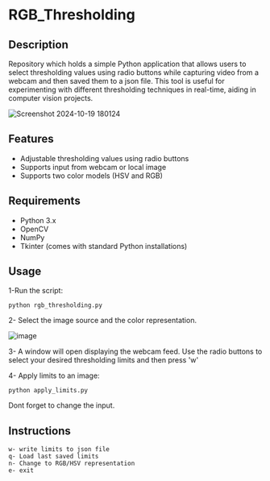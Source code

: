 # RGB_Thresholding

## Description

Repository which holds a simple Python application that allows users to select thresholding values using radio buttons while capturing video from a webcam and then saved them to a json file. This tool is useful for experimenting with different thresholding techniques in real-time, aiding in computer vision projects.

![Screenshot 2024-10-19 180124](https://github.com/user-attachments/assets/5f4915c0-57ad-49ad-afc8-56396e191ad3)


## Features

- Adjustable thresholding values using radio buttons
- Supports input from webcam or local image
- Supports two color models (HSV and RGB)

## Requirements

- Python 3.x
- OpenCV
- NumPy
- Tkinter (comes with standard Python installations)

## Usage

1-Run the script:

```
python rgb_thresholding.py
```

2- Select the image source and the color representation.

![image](https://github.com/user-attachments/assets/ccb1a735-dc2a-49d0-9e3e-7292ba4ed203)

3- A window will open displaying the webcam feed. Use the radio buttons to select your desired thresholding limits and then press 'w'

4- Apply limits to an image:

```
python apply_limits.py
```

Dont forget to change the input.

## Instructions

```
w- write limits to json file
q- Load last saved limits
n- Change to RGB/HSV representation
e- exit
```
